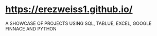 # https://erezweiss1.github.io/

A SHOWCASE OF PROJECTS USING SQL, TABLUE, EXCEL, GOOGLE FINNACE AND PYTHON
